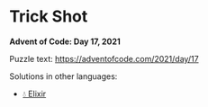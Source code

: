 # Trick Shot

**Advent of Code: Day 17, 2021**

Puzzle text: <https://adventofcode.com/2021/day/17>

Solutions in other languages:

- [💧 Elixir](../../../elixir/lib/2021/17_trick_shot)
